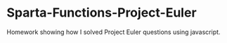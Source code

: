 # Sparta-Functions-Project-Euler
Homework showing how I solved Project Euler questions using javascript.
